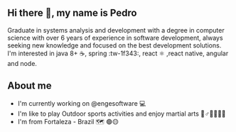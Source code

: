 ## Hi there 👋,  my name is Pedro
Graduate in systems analysis and development with a degree in computer science with over 6 years of experience in software development, always seeking new knowledge and focused on the best development solutions.
I'm interested in java 8+ ☕, spring :tw-1f343:, react :atom_symbol:  ,react native, angular and node.

## About me
- I'm currently working on @engesoftware 💻
- I'm like to play Outdoor sports activities and enjoy martial arts 🥊♂️🏃‍♂️🚴‍♂️
- I'm from Fortaleza - Brazil 🗺   🟢🟡

